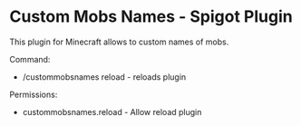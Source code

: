 # Custom Mobs Names - Spigot Plugin
This plugin for Minecraft allows to custom names of mobs.

Command:
- /custommobsnames reload - reloads plugin

Permissions:
- custommobsnames.reload - Allow reload plugin
